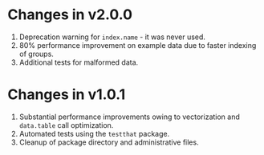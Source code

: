 # Changes in v2.0.0

1. Deprecation warning for `index.name` - it was never used.
2. 80% performance improvement on example data due to faster indexing of groups.
3. Additional tests for malformed data.

# Changes in v1.0.1

1. Substantial performance improvements owing to vectorization and `data.table`
  call optimization.
2. Automated tests using the `testthat` package.
3. Cleanup of package directory and administrative files.
